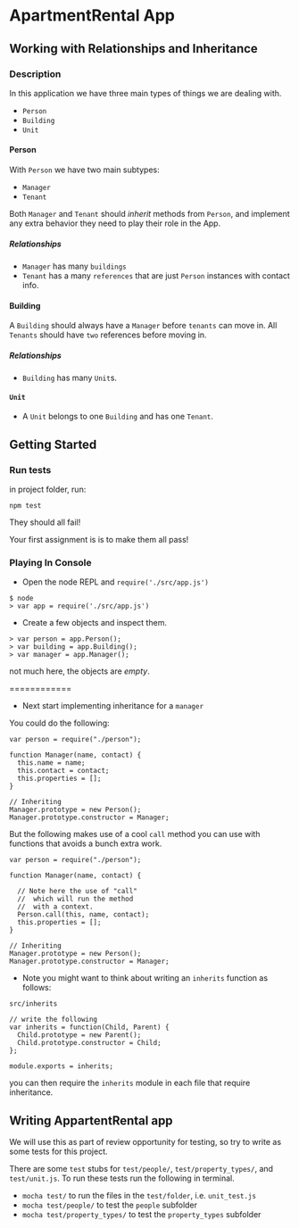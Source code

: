 # ApartmentRental App
## Working with Relationships and Inheritance

### Description

In this application we have three main types of things we are dealing with.

* `Person`
* `Building`
* `Unit`


#### Person

With `Person` we have two main subtypes:

* `Manager`
* `Tenant`

Both `Manager` and `Tenant` should *inherit* methods from `Person`, and implement any extra behavior they need to play their role in the App.

##### Relationships

* `Manager` has many `buildings`
* `Tenant` has a many `references` that are just `Person` instances with contact info. 

#### Building

A `Building` should always have a `Manager` before `tenants` can move in. All `Tenants` should have `two` references before moving in.

##### Relationships

* `Building` has many `Unit`s.

#### `Unit`

* A `Unit` belongs to one `Building` and has one `Tenant`.

## Getting Started


### Run tests

in project folder, run:
	
	npm test
	
They should all fail! 

Your first assignment is is to make them all pass!


### Playing In Console

* Open the node REPL and `require('./src/app.js')`

```
$ node
> var app = require('./src/app.js')
```

* Create a few objects and inspect them.

```
> var person = app.Person();
> var building = app.Building();
> var manager = app.Manager();
```

not much here, the objects are *empty*.

============

* Next start implementing inheritance for a `manager`


You could do the following:

```
var person = require("./person");

function Manager(name, contact) {
  this.name = name;
  this.contact = contact;
  this.properties = [];
}

// Inheriting
Manager.prototype = new Person();
Manager.prototype.constructor = Manager;

```
But the following makes use of a cool `call` method you can use with functions that avoids a bunch extra work.

```
var person = require("./person");

function Manager(name, contact) {

  // Note here the use of "call"
  //  which will run the method 
  //  with a context.
  Person.call(this, name, contact);
  this.properties = [];
}

// Inheriting
Manager.prototype = new Person();
Manager.prototype.constructor = Manager;

```

* Note you might want to think about writing an `inherits` function as follows:

`src/inherits`

```
// write the following
var inherits = function(Child, Parent) {
  Child.prototype = new Parent();
  Child.prototype.constructor = Child;
};

module.exports = inherits;
```

you can then require the `inherits` module in each file that require inheritance.


## Writing AppartentRental app

We will use this as part of review opportunity for testing, so try to write as some tests for this project.

There are some `test` stubs for `test/people/`,  `test/property_types/`, and `test/unit.js`. To run these tests run the following in terminal.

* `mocha test/` to run the files in the `test/folder`, i.e. `unit_test.js` 
* `mocha test/people/` to test the `people` subfolder
* `mocha test/property_types/` to test the `property_types` subfolder


